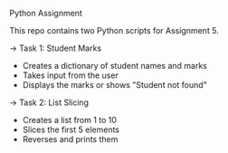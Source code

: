 
 Python Assignment

This repo contains two Python scripts for Assignment 5.

-> Task 1: Student Marks
- Creates a dictionary of student names and marks
- Takes input from the user
- Displays the marks or shows "Student not found"

-> Task 2: List Slicing
- Creates a list from 1 to 10
- Slices the first 5 elements
- Reverses and prints them
